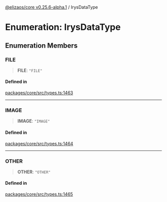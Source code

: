[@elizaos/core v0.25.6-alpha.1](../index.md) / IrysDataType

# Enumeration: IrysDataType

## Enumeration Members

### FILE

> **FILE**: `"FILE"`

#### Defined in

[packages/core/src/types.ts:1463](https://github.com/divine-comedian/eliza/blob/main/packages/core/src/types.ts#L1463)

***

### IMAGE

> **IMAGE**: `"IMAGE"`

#### Defined in

[packages/core/src/types.ts:1464](https://github.com/divine-comedian/eliza/blob/main/packages/core/src/types.ts#L1464)

***

### OTHER

> **OTHER**: `"OTHER"`

#### Defined in

[packages/core/src/types.ts:1465](https://github.com/divine-comedian/eliza/blob/main/packages/core/src/types.ts#L1465)
